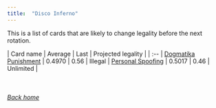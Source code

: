 ```yaml
---
title:  "Disco Inferno"
---
```


This is a list of cards that are likely to change legality before the next rotation.

| Card name | Average | Last | Projected legality |
| :-- |
[Dogmatika Punishment](https://db.ygoprodeck.com/card/?search=Dogmatika%20Punishment) | 0.4970 | 0.56 | Illegal |
[Personal Spoofing](https://db.ygoprodeck.com/card/?search=Personal%20Spoofing) | 0.5017 | 0.46 | Unlimited |

<br>

###### [Back home](index)